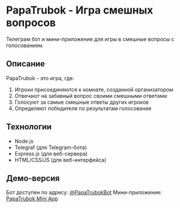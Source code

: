 # PapaTrubok - Игра смешных вопросов

Телеграм бот и мини-приложение для игры в смешные вопросы с голосованием.

## Описание

PapaTrubok - это игра, где:
1. Игроки присоединяются к комнате, созданной организатором
2. Отвечают на забавный вопрос своими смешными ответами
3. Голосуют за самые смешные ответы других игроков
4. Определяют победителя по результатам голосования


## Технологии

- Node.js
- Telegraf (для Telegram-бота)
- Express.js (для веб-сервера)
- HTML/CSS/JS (для веб-интерфейса)

## Демо-версия

Бот доступен по адресу: [@PapaTrubokBot](https://t.me/your_bot_address)
Мини-приложение: [PapaTrubok Mini App](https://papaprubok-app.onrender.com)
